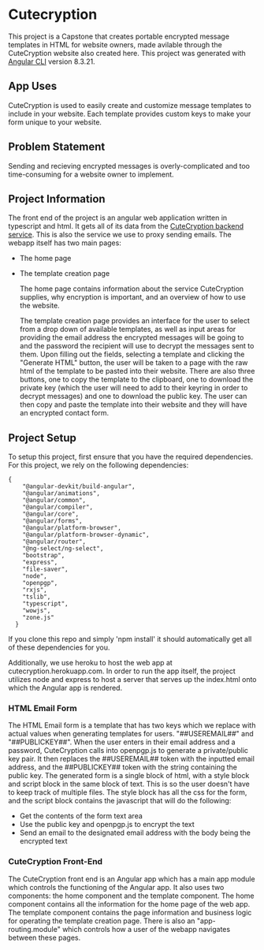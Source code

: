 # Cutecryption


This project is a Capstone that creates portable encrypted message templates in HTML for website owners, made avilable through the CuteCryption website also created here.
This project was generated with [Angular CLI](https://github.com/angular/angular-cli) version 8.3.21.

## App Uses
CuteCryption is used to easily create and customize message templates to include in your website. Each template provides custom keys to make your form unique to your website. 

## Problem Statement
Sending and recieving encrypted messages is overly-complicated and too time-consuming for a website owner to implement. 

## Project Information
The front end of the project is an angular web application written in typescript and html.
It gets all of its data from the [CuteCryption backend service](https://github.com/mdove92/CuteCryptionDBBackend). This is also the service we use to proxy sending emails.
The webapp itself has two main pages: 

- The home page
- The template creation page

  The home page contains information about the service CuteCryption supplies, why encryption is important, and an overview of how to use the website.
  
  The template creation page provides an interface for the user to select from a drop down of available templates, as well as input areas for providing the email address the encrypted messages will be going to and the password the recipient will use to decrypt the messages sent to them. Upon filling out the fields, selecting a template and clicking the "Generate HTML" button, the user will be taken to a page with the raw html of the template to be pasted into their website. There are also three buttons, one to copy the template to the clipboard, one to download the private key (which the user will need to add to their keyring in order to decrypt messages) and one to download the public key. The user can then copy and paste the template into their website and they will have an encrypted contact form.

## Project Setup
To setup this project, first ensure that you have the required dependencies. For this project, we rely on the following dependencies:
```
{
    "@angular-devkit/build-angular",
    "@angular/animations",
    "@angular/common",
    "@angular/compiler",
    "@angular/core",
    "@angular/forms",
    "@angular/platform-browser",
    "@angular/platform-browser-dynamic",
    "@angular/router",
    "@ng-select/ng-select",
    "bootstrap",
    "express",
    "file-saver",
    "node",
    "openpgp",
    "rxjs",
    "tslib",
    "typescript",
    "wowjs",
    "zone.js"
  } 
  ```
  
  If you clone this repo and simply 'npm install' it should automatically get all of these dependencies for you.
  
  Additionally, we use heroku to host the web app at cutecryption.herokuapp.com.
  In order to run the app itself, the project utilizes node and express to host a server that serves up the index.html onto which the Angular app is rendered.

### HTML Email Form
The HTML Email form is a template that has two keys which we replace with actual values when generating templates for users.
"##USEREMAIL##" and "##PUBLICKEY##". When the user enters in their email address and a password, CuteCryption calls into openpgp.js to generate a private/public key pair. It then replaces the ##USEREMAIL## token with the inputted email address, and the ##PUBLICKEY## token with the string containing the public key.
The generated form is a single block of html, with a style block and script block in the same block of text. This is so the user doesn't have to keep track of multiple files. The style block has all the css for the form, and the script block contains the javascript that will do the following:
  - Get the contents of the form text area 
  - Use the public key and openpgp.js to encrypt the text
  - Send an email to the designated email address with the body being the encrypted text

### CuteCryption Front-End
The CuteCryption front end is an Angular app which has a main app module which controls the functioning of the Angular app. It also uses two components: the home component and the template component. The home component contains all the information for the home page of the web app. The template component contains the page information and business logic for operating the template creation page. There is also an "app-routing.module" which controls how a user of the webapp navigates between these pages.

